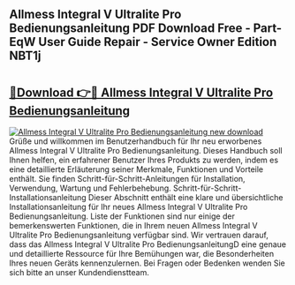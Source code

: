 ## Allmess Integral V Ultralite Pro Bedienungsanleitung PDF Download Free - Part-EqW User Guide Repair - Service Owner Edition NBT1j

# <h2><a href="http://df3sa0k.blite.top/?on=Allmess+Integral+V+Ultralite+Pro+Bedienungsanleitung">🔗Download 👉🔴 Allmess Integral V Ultralite Pro Bedienungsanleitung</a></h2>

[![Allmess Integral V Ultralite Pro Bedienungsanleitung new download](https://i.imgur.com/lujVjoI.png)](http://df3sa0k.blite.top/?on=Allmess+Integral+V+Ultralite+Pro+Bedienungsanleitung)
Grüße und willkommen im Benutzerhandbuch für Ihr neu erworbenes Allmess Integral V Ultralite Pro Bedienungsanleitung. Dieses Handbuch soll Ihnen helfen, ein erfahrener Benutzer Ihres Produkts zu werden, indem es eine detaillierte Erläuterung seiner Merkmale, Funktionen und Vorteile enthält. Sie finden Schritt-für-Schritt-Anleitungen für Installation, Verwendung, Wartung und Fehlerbehebung. Schritt-für-Schritt-Installationsanleitung Dieser Abschnitt enthält eine klare und übersichtliche Installationsanleitung für Ihr neues Allmess Integral V Ultralite Pro Bedienungsanleitung. Liste der Funktionen sind nur einige der bemerkenswerten Funktionen, die in Ihrem neuen Allmess Integral V Ultralite Pro Bedienungsanleitung verfügbar sind. Wir vertrauen darauf, dass das Allmess Integral V Ultralite Pro BedienungsanleitungD eine genaue und detaillierte Ressource für Ihre Bemühungen war, die Besonderheiten Ihres neuen Geräts kennenzulernen. Bei Fragen oder Bedenken wenden Sie sich bitte an unser Kundendienstteam.
